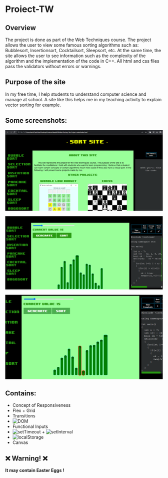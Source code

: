 # Proiect-TW

## Overview

The project is done as part of the Web Techniques course. The project allows the user to view some famous sorting algorithms such as: Bubblesort, Insertionsort, Cocktailsort, Sleepsort, etc. At the same time, the site allows the user to see information such as the complexity of the algorithm and the implementation of the code in C++. All html and css files pass the validators without errors or warnings.

## Purpose of the site

In my free time, I help students to understand computer science and manage at school. A site like this helps me in my teaching activity to explain vector sorting for example.

## Some screenshots:

![image1](https://raw.githubusercontent.com/MituIustin/Sorting-Site-Project/main/readmephotos/Capture1.PNG)


![image2](https://raw.githubusercontent.com/MituIustin/Sorting-Site-Project/main/readmephotos/Capture2.PNG)


![image3](https://raw.githubusercontent.com/MituIustin/Sorting-Site-Project/main/readmephotos/Capture3.PNG)

## Contains:

- Concept of Responsiveness
- Flex + Grid
- Transitions
- ![DOM](https://developer.mozilla.org/en-US/docs/Web/API/Document_Object_Model)
- Functional Inputs
- ![setTimeout](https://www.w3schools.com/jsref/met_win_settimeout.asp) + ![setInterval](https://www.w3schools.com/jsref/met_win_setinterval.asp)
- ![localStorage](https://www.w3schools.com/jsref/prop_win_localstorage.asp)
- Canvas



## ❌ Warning! ❌


__It may contain Easter Eggs !__
